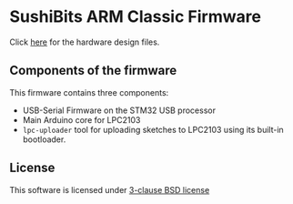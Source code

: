 # SushiBits ARM Classic Firmware

Click [here](https://github.com/SushiBits/SushiBitsARMClassic) for the
hardware design files.

## Components of the firmware

This firmware contains three components:

*   USB-Serial Firmware on the STM32 USB processor
*   Main Arduino core for LPC2103
*   `lpc-uploader` tool for uploading sketches to LPC2103 using its built-in
    bootloader.

## License

This software is licensed under [3-clause BSD license](LICENSE.md)

